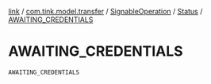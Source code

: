[link](../../../index.md) / [com.tink.model.transfer](../../index.md) / [SignableOperation](../index.md) / [Status](index.md) / [AWAITING_CREDENTIALS](./-a-w-a-i-t-i-n-g_-c-r-e-d-e-n-t-i-a-l-s.md)

# AWAITING_CREDENTIALS

`AWAITING_CREDENTIALS`